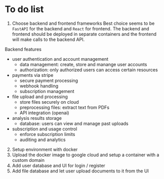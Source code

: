 # To do list
1. Choose backend and frontend frameworks
Best choice seems to be `FastAPI` for the backend and `React` for frontend. The backend and frontend should be deployed in separate containers and the frontend will make calls to the backend API.

Backend features
- user authentication and account management
    - data management: create, store and manange user accounts
    - authorization: only authorized users can access certain resources
- payments via stripe
    - secure payment processing
    - webhook handling
    - subscription management
- file upload and processing
    - store files securely on cloud
    - preprocessing files: extract text from PDFs
    - API integration (openai)
- analysis results storage
    - database: users can view and manage past uploads
- subscription and usage control
    - enforce subscription limits
    - auditing and analytics

2. Setup environment with docker
3. Upload the docker image to google cloud and setup a container with a custom domain
4. Add user database and UI for login / register
5. Add file database and let user upload documents to it from the UI


